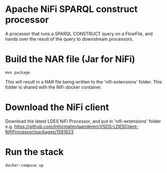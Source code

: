 # Apache NiFi SPARQL construct processor

A processor that runs a SPARQL CONSTRUCT query on a FlowFile, and hands over the result of the query to downstream processors.

# Build the NAR file (Jar for NiFi)
```
mvn package
```
This will result in a NAR file being written to the 'nifi-extensions' folder. This folder is shared with the NiFi docker container.

# Download the NiFi client
Download the latest LDES NiFi Processor, and put in 'nifi-extensions' folder
e.g. https://github.com/Informatievlaanderen/VSDS-LDESClient-NifiProcessor/packages/1581623

# Run the stack
```
docker-compose up
```

